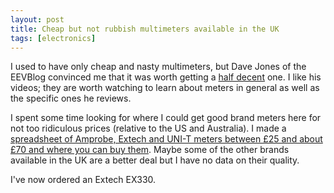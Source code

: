```yaml
---
layout: post
title: Cheap but not rubbish multimeters available in the UK
tags: [electronics]
---
```


I used to have only cheap and nasty multimeters, but Dave Jones of the EEVBlog
convinced me that it was worth getting a <a
href="http://www.youtube.com/watch?v=ZoeUgMFLyAw">half decent</a> one. I like
his videos; they are worth watching to learn about meters in general as well
as the specific ones he reviews.

I spent some time looking for where I could get good brand meters here for not
too ridiculous prices (relative to the US and Australia). I made a <a
href="https://docs.google.com/spreadsheet/ccc?key=0AlSnQD_VeghadEpwSmQ5cFZRQkM5OWxxSjUwZm83OHc">spreadsheet
of Amprobe, Extech and UNI-T meters between £25 and about £70 and where you
can buy them</a>. Maybe some of the other brands available in the UK are a
better deal but I have no data on their quality.

I've now ordered an Extech EX330.
